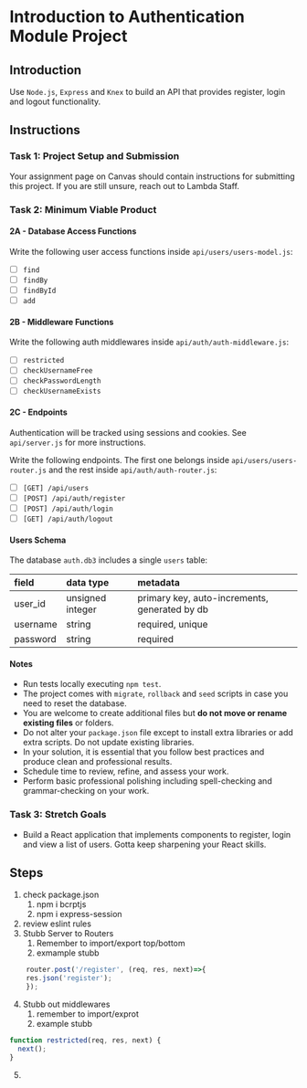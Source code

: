 # Introduction to Authentication Module Project

## Introduction

Use `Node.js`, `Express` and `Knex` to build an API that provides register, login and logout functionality.

## Instructions

### Task 1: Project Setup and Submission

Your assignment page on Canvas should contain instructions for submitting this project. If you are still unsure, reach out to Lambda Staff.

### Task 2: Minimum Viable Product

#### 2A - Database Access Functions

Write the following user access functions inside `api/users/users-model.js`:

- [ ] `find`
- [ ] `findBy`
- [ ] `findById`
- [ ] `add`

#### 2B - Middleware Functions

Write the following auth middlewares inside `api/auth/auth-middleware.js`:

- [ ] `restricted`
- [ ] `checkUsernameFree`
- [ ] `checkPasswordLength`
- [ ] `checkUsernameExists`

#### 2C - Endpoints

Authentication will be tracked using sessions and cookies. See `api/server.js` for more instructions.

Write the following endpoints. The first one belongs inside `api/users/users-router.js` and the rest inside `api/auth/auth-router.js`:

- [ ] `[GET] /api/users`
- [ ] `[POST] /api/auth/register`
- [ ] `[POST] /api/auth/login`
- [ ] `[GET] /api/auth/logout`

#### Users Schema

The database `auth.db3` includes a single `users` table:

| field    | data type        | metadata                                      |
| :------- | :--------------- | :-------------------------------------------- |
| user_id  | unsigned integer | primary key, auto-increments, generated by db |
| username | string           | required, unique                              |
| password | string           | required                                      |

#### Notes

- Run tests locally executing `npm test`.
- The project comes with `migrate`, `rollback` and `seed` scripts in case you need to reset the database.
- You are welcome to create additional files but **do not move or rename existing files** or folders.
- Do not alter your `package.json` file except to install extra libraries or add extra scripts. Do not update existing libraries.
- In your solution, it is essential that you follow best practices and produce clean and professional results.
- Schedule time to review, refine, and assess your work.
- Perform basic professional polishing including spell-checking and grammar-checking on your work.

### Task 3: Stretch Goals

- Build a React application that implements components to register, login and view a list of users. Gotta keep sharpening your React skills.


## Steps

1. check package.json
   1. npm i bcrptjs
   2. npm i express-session
2. review eslint rules
3. Stubb Server to Routers
   1. Remember to import/export top/bottom
   2. exmample stubb
```javascript
    router.post('/register', (req, res, next)=>{
    res.json('register');
    });
```
4. Stubb out middlewares
   1. remember to import/exprot
   2. example stubb
```javascript
function restricted(req, res, next) {
  next();
}
```
5. 

